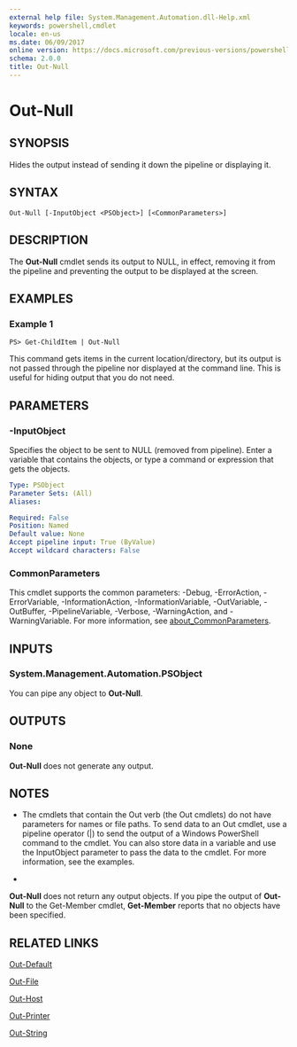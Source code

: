 ```yaml
---
external help file: System.Management.Automation.dll-Help.xml
keywords: powershell,cmdlet
locale: en-us
ms.date: 06/09/2017
online version: https://docs.microsoft.com/previous-versions/powershell/module/microsoft.powershell.core/out-null?view=powershell-3.0&WT.mc_id=ps-gethelp
schema: 2.0.0
title: Out-Null
---
```

# Out-Null

## SYNOPSIS

Hides the output instead of sending it down the pipeline or displaying it.

## SYNTAX

```
Out-Null [-InputObject <PSObject>] [<CommonParameters>]
```

## DESCRIPTION

The **Out-Null** cmdlet sends its output to NULL, in effect, removing it from the pipeline and
preventing the output to be displayed at the screen.

## EXAMPLES

### Example 1

```
PS> Get-ChildItem | Out-Null
```

This command gets items in the current location/directory, but its output is not passed through
the pipeline nor displayed at the command line.
This is useful for hiding output that you do not need.

## PARAMETERS

### -InputObject

Specifies the object to be sent to NULL (removed from pipeline).
Enter a variable that contains the objects, or type a command or expression that gets the objects.

```yaml
Type: PSObject
Parameter Sets: (All)
Aliases:

Required: False
Position: Named
Default value: None
Accept pipeline input: True (ByValue)
Accept wildcard characters: False
```

### CommonParameters

This cmdlet supports the common parameters: -Debug, -ErrorAction, -ErrorVariable, -InformationAction, -InformationVariable, -OutVariable, -OutBuffer, -PipelineVariable, -Verbose, -WarningAction, and -WarningVariable. For more information, see [about_CommonParameters](./About/about_CommonParameters.md).

## INPUTS

### System.Management.Automation.PSObject

You can pipe any object to **Out-Null**.

## OUTPUTS

### None

**Out-Null** does not generate any output.

## NOTES

- The cmdlets that contain the Out verb (the Out cmdlets) do not have parameters for names or file paths. To send data to an Out cmdlet, use a pipeline operator (|) to send the output of a Windows PowerShell command to the cmdlet. You can also store data in a variable and use the InputObject parameter to pass the data to the cmdlet. For more information, see the examples.

- 

  **Out-Null** does not return any output objects.
If you pipe the output of **Out-Null** to the Get-Member cmdlet, **Get-Member** reports that no objects have been specified.

## RELATED LINKS

[Out-Default](Out-Default.md)

[Out-File](../Microsoft.PowerShell.Utility/Out-File.md)

[Out-Host](Out-Host.md)

[Out-Printer](../Microsoft.PowerShell.Utility/Out-Printer.md)

[Out-String](../Microsoft.PowerShell.Utility/Out-String.md)
